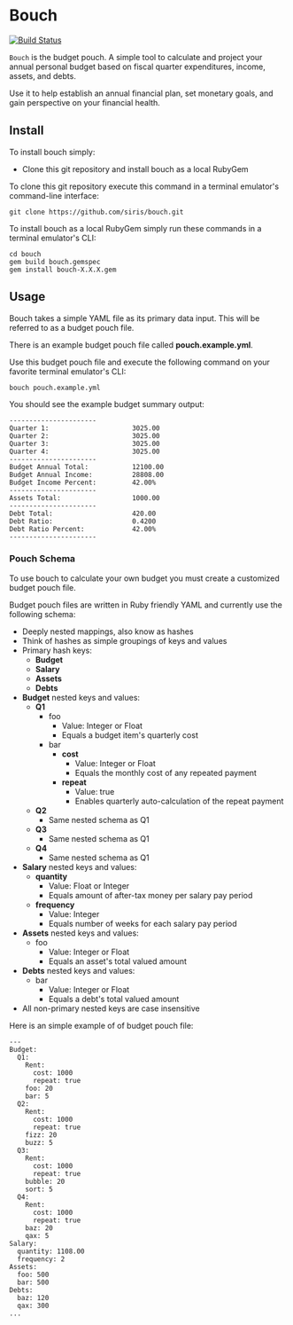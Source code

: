 # Bouch
[![Build Status](https://semaphoreci.com/api/v1/siris/bouch/branches/master/badge.svg)](https://semaphoreci.com/siris/bouch)

`Bouch` is the budget pouch. A simple tool to calculate and project your annual personal budget based on fiscal quarter expenditures, income, assets, and debts.

Use it to help establish an annual financial plan, set monetary goals, and gain perspective on your financial health.

## Install

To install bouch simply:

* Clone this git repository and install bouch as a local RubyGem

To clone this git repository execute this command in a terminal emulator's command-line interface:

```
git clone https://github.com/siris/bouch.git
```

To install bouch as a local RubyGem simply run these commands in a terminal emulator's CLI:

```
cd bouch
gem build bouch.gemspec
gem install bouch-X.X.X.gem
```

## Usage

Bouch takes a simple YAML file as its primary data input. This will be referred to as a budget pouch file.

There is an example budget pouch file called **pouch.example.yml**.

Use this budget pouch file and execute the following command on your favorite terminal emulator's CLI:

```
bouch pouch.example.yml
```

You should see the example budget summary output:

```
----------------------
Quarter 1:                     3025.00
Quarter 2:                     3025.00
Quarter 3:                     3025.00
Quarter 4:                     3025.00
----------------------
Budget Annual Total:           12100.00
Budget Annual Income:          28808.00
Budget Income Percent:         42.00%
----------------------
Assets Total:                  1000.00
----------------------
Debt Total:                    420.00
Debt Ratio:                    0.4200
Debt Ratio Percent:            42.00%
----------------------
```

### Pouch Schema

To use bouch to calculate your own budget you must create a customized budget pouch file.

Budget pouch files are written in Ruby friendly YAML and currently use the following schema:

* Deeply nested mappings, also know as hashes
* Think of hashes as simple groupings of keys and values
* Primary hash keys:
  * **Budget**
  * **Salary**
  * **Assets**
  * **Debts**
* **Budget** nested keys and values:
    * **Q1**
        * foo
            * Value: Integer or Float
            * Equals a budget item's quarterly cost
        * bar
            * **cost**
                * Value: Integer or Float
                * Equals the monthly cost of any repeated payment
            * **repeat**
                * Value: true
                * Enables quarterly auto-calculation of the repeat payment
  * **Q2**
      * Same nested schema as Q1
  * **Q3**
      * Same nested schema as Q1
  * **Q4**
      * Same nested schema as Q1
* **Salary** nested keys and values:
  * **quantity**
      * Value: Float or Integer
      * Equals amount of after-tax money per salary pay period
  * **frequency**
      * Value: Integer
      * Equals number of weeks for each salary pay period
* **Assets** nested keys and values:
  * foo
      * Value: Integer or Float
      * Equals an asset's total valued amount
* **Debts** nested keys and values:
  * bar
      * Value: Integer or Float
      * Equals a debt's total valued amount
* All non-primary nested keys are case insensitive

Here is an simple example of of budget pouch file:

```
---
Budget:
  Q1:
    Rent:
      cost: 1000
      repeat: true
    foo: 20
    bar: 5
  Q2:
    Rent:
      cost: 1000
      repeat: true
    fizz: 20
    buzz: 5
  Q3:
    Rent:
      cost: 1000
      repeat: true
    bubble: 20
    sort: 5
  Q4:
    Rent:
      cost: 1000
      repeat: true
    baz: 20
    qax: 5
Salary:
  quantity: 1108.00
  frequency: 2
Assets:
  foo: 500
  bar: 500
Debts:
  baz: 120
  qax: 300
...
```
